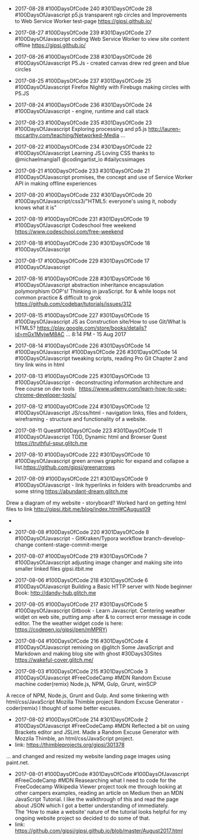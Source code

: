 *  2017-08-28 #100DaysOfCode 240 #301DaysOfCode 28 #100DaysOfJavascript p5.js transparent rgb circles and Improvements to Web Service Worker test-page https://gipsi.github.io/

*  2017-08-27 #100DaysOfCode 239 #301DaysOfCode 27 #100DaysOfJavascript coding Web Service Worker to view site content offline  https://gipsi.github.io/

*  2017-08-26 #100DaysOfCode 238 #301DaysOfCode 26 #100DaysOfJavascript P5.Js - created canvas drew red green and blue circles

*  2017-08-25 #100DaysOfCode 237 #301DaysOfCode 25 #100DaysOfJavascript Firefox Nightly with Firebugs making circles with P5.JS


*  2017-08-24 #100DaysOfCode 236 #301DaysOfCode 24 #100DaysOfJavascript - engine, runtime and call stack


*  2017-08-23 #100DaysOfCode 235 #301DaysOfCode 23 #100DaysOfJavascript Exploring processing and p5.js http://lauren-mccarthy.com/teaching/Networked-Media …


*  2017-08-22 #100DaysOfCode 234 #301DaysOfCode 22 #100DaysOfJavascript Learning JS Loving CSS thanks to @michaelmangial1 @codingartist_io #dailycssimages


*  2017-08-21 #100DaysOfCode 233 #301DaysOfCode 21 #100DaysOfJavascript promises, the concept and use of Service Worker API in making offline experiences

*  2017-08-20 #100DaysOfCode 232 #301DaysOfCode 20 #100DaysOfJavascript/css3/"HTML5: everyone's using it, nobody knows what it is"


*  2017-08-19 #100DaysOfCode 231 #301DaysOfCode 19 #100DaysOfJavascript
Codeschool free weekend https://www.codeschool.com/free-weekend

*  2017-08-18 #100DaysOfCode 230 #301DaysOfCode 18 #100DaysOfJavascript

*  2017-08-17 #100DaysOfCode 229 #301DaysOfCode 17 #100DaysOfJavascript


*  2017-08-16 #100DaysOfCode 228 #301DaysOfCode 16 #100DaysOfJavascript
abstraction inheritance encapsulation polymorphism OOP's! Thinking in javaScript.
for & while loops not common practice & difficult to grok https://github.com/codebar/tutorials/issues/312

*  2017-08-15 #100DaysOfCode 227 #301DaysOfCode 15 #100DaysOfJavascript
JS as Construction site/How to use Git/What Is HTML5? https://play.google.com/store/books/details?id=mGx1MyjwM8AC …
8:14 PM - 15 Aug 2017

*  2017-08-14 #100DaysOfCode 226 #301DaysOfCode 14 #100DaysOfJavascript
#100DaysOfCode 226 #301DaysOfCode 14 #100DaysOfJavascript
tweaking scripts, reading Pro Git Chapter 2 and tiny link wins in html

*  2017-08-13 #100DaysOfCode 225 #301DaysOfCode 13 #100DaysOfJavascript - deconstructing information architecture and free course on dev tools   https://www.udemy.com/learn-how-to-use-chrome-developer-tools/


*  2017-08-12  #100DaysOfCode 224 #301DaysOfCode 12 #100DaysOfJavascript JS/css/html - navigation links, files and folders, wireframing - structure and functionality of a website.

*  2017-08-11 Quest#100DaysOfCode 223 #301DaysOfCode 11 #100DaysOfJavascript TDD, Dynamic html and Browser Quest https://truthful-spur.glitch.me

*  2017-08-10 #100DaysOfCode 222 #301DaysOfCode 10 #100DaysOfJavascript green arrows graphic for expand and collapse a list.https://github.com/gipsi/greenarrows

*  2017-08-09 #100DaysOfCode 221 #301DaysOfCode 9 #100DaysOfJavascript - link hyperlinks in folders with breadcrumbs and some string https://abundant-dream.glitch.me

Drew a diagram of my website - storyboard? Worked hard on getting html files to link http://gipsi.itbit.me/blog/index.html#CAugust09
* ​
* 2017-08-08 #100DaysOfCode 220 #301DaysOfCode 8 #100DaysOfJavascript  - GitKraken/Typora workflow branch-develop-change content-stage-commit-merge



* 2017-08-07 #100DaysOfCode 219 #301DaysOfCode 7 #100DaysOfJavascript adjusting image changer and making site into smaller linked files gipsi.itbit.me
* 2017-08-06 #100DaysOfCode 218 #301DaysOfCode 6 #100DaysOfJavascript Building a Basic HTTP server with Node beginner Book:  http://dandy-hub.glitch.me 


* 2017-08-05 #100DaysOfCode 217 #301DaysOfCode 5 #100DaysOfJavascript Gitbook - Learn Javascript. Centering weather widjet on web site, putting amp after & to correct error message in code editor. The the weather widget code is here: https://codepen.io/gipsi/pen/mMPRYj

* 2017-08-04 #100DaysOfCode 216 #301DaysOfCode 4 #100DaysOfJavascript remixing on @glitch Some JavaScript and Markdown and making blog site with ghost #30Days30Sites https://wakeful-cover.glitch.me/

* 2017-08-03 #100DaysOfCode 215 #301DaysOfCode 3 #100DaysOfJavascript #FreeCodeCamp #MDN Random Excuse machine coder(remix)
  Node.js, NPM, Gulp, Grunt, winSCP

A recce of NPM, Node.js, Grunt and Gulp. And some tinkering with html/css/JavaScript Mozilla Thimble project Random Excuse Generator - coder(remix) I thought of some better excuses. 

* 2017-08-02 #100DaysOfCode 214 #301DaysOfCode 2 #100DaysOfJavascript #FreeCodeCamp #MDN 
  Reflected a bit on using Brackets editor and JSLint.  Made a Random Excuse Generator with Mozzila Thimble, an html/css/JavaScript    project.
* link: https://thimbleprojects.org/gipsi/301378 

... and changed and resized my website landing page images using paint.net.



* 2017-08-01 #100DaysOfCode #301DaysOfCode #100DaysOfJavascript #FreeCodeCamp #MDN 
  Reasearching what I need to code for the FreeCodecamp Wikipedia Viewer project took me through looking at other campers examples,
  reading an article on Medium then an MDN JavaScript Tutorial.  I like the walkthrough of this and read the page about JSON which 
  I got a better understanding of immediately.  
  The 'How to make a website' nature of the tutorial looks helpful for my ongoing website project so decided to do some of that. 
* link: https://github.com/gipsi/gipsi.github.io/blob/master/August2017.html
